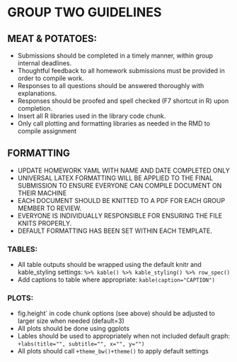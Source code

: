 # GROUP TWO GUIDELINES

## MEAT & POTATOES:
*  Submissions should be completed in a timely manner, within group internal deadlines. 
*  Thoughtful feedback to all homework submissions must be provided in order to compile work. 
*  Responses to all questions should be answered thoroughly with explanations. 
*  Responses should be proofed and spell checked (F7 shortcut in R) upon completion. 
*  Insert all R libraries used in the library code chunk.
*  Only call plotting and formatting libraries as needed in the RMD to compile assignment 

## FORMATTING
*  UPDATE HOMEWORK YAML WITH NAME AND DATE COMPLETED ONLY 
*  UNIVERSAL LATEX FORMATTING WILL BE APPLIED TO THE FINAL SUBMISSION TO ENSURE EVERYONE CAN COMPILE DOCUMENT ON THEIR MACHINE
*  EACH DOCUMENT SHOULD BE KNITTED TO A PDF FOR EACH GROUP MEMBER TO REVIEW.
*  EVERYONE IS INDIVIDUALLY RESPONSIBLE FOR ENSURING THE FILE KNITS PROPERLY. 
*  DEFAULT FORMATTING HAS BEEN SET WITHIN EACH TEMPLATE.  

### TABLES: 
*  All table outputs should be wrapped using the default knitr and kable_styling settings: `%>% kable() %>% kable_styling() %>% row_spec()`
*  Add captions to table where appropriate: `kable(caption="CAPTION")`
### PLOTS:
*  fig.height` in code chunk options (see above) should be adjusted to larger size when needed (default=3)
*  All plots should be done using ggplots 
*  Lables should be used to appropriately when not included default graph: `+labs(title="", subtitle="", x="", y="")`
*  All plots should call `+theme_bw()+theme()` to apply default settings

